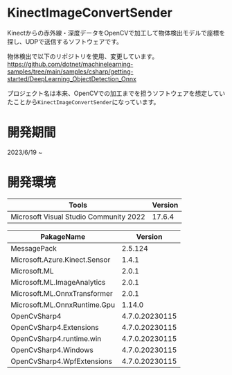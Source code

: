# KinectImageConvertSender
Kinectからの赤外線・深度データをOpenCVで加工して物体検出モデルで座標を探し、UDPで送信するソフトウェアです。

物体検出で以下のリポジトリを使用、変更しています。
https://github.com/dotnet/machinelearning-samples/tree/main/samples/csharp/getting-started/DeepLearning_ObjectDetection_Onnx

プロジェクト名は本来、OpenCVでの加工までを担うソフトウェアを想定していたことから`KinectImageConvertSender`になっています。

# 開発期間
2023/6/19 ~
# 開発環境
| Tools	                                  | Version | 
| --------------------------------------- | ------- | 
| Microsoft Visual Studio Community 2022  | 17.6.4  | 

| PakageName	                  | Version        | 
| ----------------------------- | -------------- | 
| MessagePack                   | 2.5.124        | 
| Microsoft.Azure.Kinect.Sensor | 1.4.1          | 
| Microsoft.ML                  | 2.0.1          | 
| Microsoft.ML.ImageAnalytics   | 2.0.1          | 
| Microsoft.ML.OnnxTransformer  | 2.0.1          | 
| Microsoft.ML.OnnxRuntime.Gpu  | 1.14.0         | 
| OpenCvSharp4                  | 4.7.0.20230115 | 
| OpenCvSharp4.Extensions       | 4.7.0.20230115 | 
| OpenCvSharp4.runtime.win      | 4.7.0.20230115 | 
| OpenCvSharp4.Windows          | 4.7.0.20230115 | 
| OpenCvSharp4.WpfExtensions    | 4.7.0.20230115 | 
